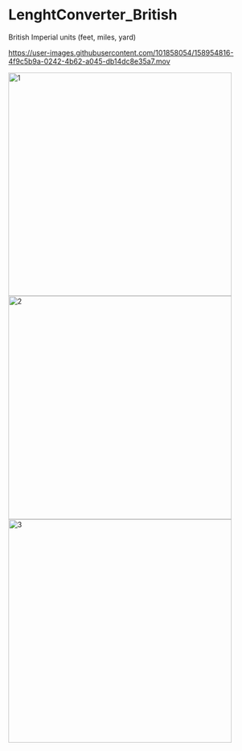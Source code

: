 # LenghtConverter_British
British Imperial units (feet, miles, yard)





https://user-images.githubusercontent.com/101858054/158954816-4f9c5b9a-0242-4b62-a045-db14dc8e35a7.mov



<img width="444" alt="1" src="https://user-images.githubusercontent.com/101858054/158954827-3f949bb5-81d4-4a99-89b8-812105e99096.png">


<img width="444" alt="2" src="https://user-images.githubusercontent.com/101858054/158954836-a3484cd7-c091-4eea-8e36-5fb93493e33a.png">


<img width="444" alt="3" src="https://user-images.githubusercontent.com/101858054/158954843-002fc6f4-962b-4f67-b3c0-2004da7cf47e.png">
